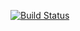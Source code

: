 [![Build Status](https://travis-ci.org/welps/giantbombing-api.svg?branch=master)](https://travis-ci.org/welps/giantbombing-api)


